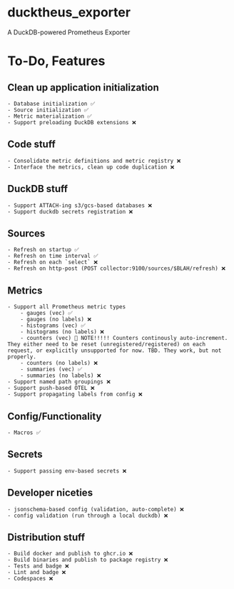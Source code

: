 # ducktheus_exporter
A DuckDB-powered Prometheus Exporter


# To-Do, Features
## Clean up application initialization
    - Database initialization ✅
    - Source initialization ✅
    - Metric materialization ✅
    - Support preloading DuckDB extensions ❌

## Code stuff
    - Consolidate metric definitions and metric registry ❌
    - Interface the metrics, clean up code duplication ❌

## DuckDB stuff
    - Support ATTACH-ing s3/gcs-based databases ❌
    - Support duckdb secrets registration ❌

## Sources
    - Refresh on startup ✅
    - Refresh on time interval ✅
    - Refresh on each `select` ❌
    - Refresh on http-post (POST collector:9100/sources/$BLAH/refresh) ❌

## Metrics
    - Support all Prometheus metric types
        - gauges (vec) ✅
        - gauges (no labels) ❌
        - histograms (vec) ✅
        - histograms (no labels) ❌
        - counters (vec) 🚨 NOTE!!!!! Counters continously auto-increment. They either need to be reset (unregistered/registered) on each request, or explicitly unsupported for now. TBD. They work, but not properly.
        - counters (no labels) ❌
        - summaries (vec) ✅
        - summaries (no labels) ❌
    - Support named path groupings ❌
    - Support push-based OTEL ❌
    - Support propagating labels from config ❌

## Config/Functionality
    - Macros ✅

## Secrets
    - Support passing env-based secrets ❌

## Developer niceties
    - jsonschema-based config (validation, auto-complete) ❌
    - config validation (run through a local duckdb) ❌

## Distribution stuff
    - Build docker and publish to ghcr.io ❌
    - Build binaries and publish to package registry ❌
    - Tests and badge ❌
    - Lint and badge ❌
    - Codespaces ❌
